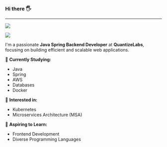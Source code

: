 <!--
**SungwonJeong/SungwonJeong** is a ✨ _special_ ✨ repository because its `README.md` (this file) appears on your GitHub profile.

Here are some ideas to get you started:

- 🔭 I’m currently working on ...
- 🌱 I’m currently learning ...
- 👯 I’m looking to collaborate on ...
- 🤔 I’m looking for help with ...
- 💬 Ask me about ...
- 📫 How to reach me: ...
- 😄 Pronouns: ...
- ⚡ Fun fact: ...
-->

### Hi there 🖐️
---
<a href="mailto:aogn07@gmail.com" target="_blank"><img src="https://img.shields.io/badge/-aogn07%40gmail.com-EA4335?style=for-the-square&logo=gmail&logoColor=white"/></a>

<a href="https://sungwonjeong.github.io/" target="_blank"><img src="https://img.shields.io/badge/-blog-000000?style=for-the-square&logo=bloglovin&logoColor=white"/></a>


I'm a passionate **Java Spring Backend Developer** at **QuantizeLabs**, focusing on building efficient and scalable web applications.

📘 **Currently Studying:**
- Java
- Spring
- AWS
- Databases
- Docker

🌟 **Interested in:**
- Kubernetes
- Microservices Architecture (MSA)

🚀 **Aspiring to Learn:**
- Frontend Development
- Diverse Programming Languages






